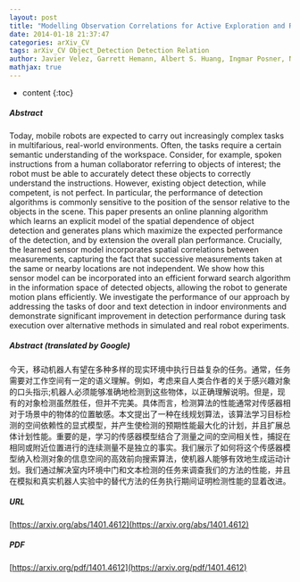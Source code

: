 ```yaml
---
layout: post
title: "Modelling Observation Correlations for Active Exploration and Robust Object Detection"
date: 2014-01-18 21:37:47
categories: arXiv_CV
tags: arXiv_CV Object_Detection Detection Relation
author: Javier Velez, Garrett Hemann, Albert S. Huang, Ingmar Posner, Nicholas Roy
mathjax: true
---
```


* content
{:toc}

##### Abstract
Today, mobile robots are expected to carry out increasingly complex tasks in multifarious, real-world environments. Often, the tasks require a certain semantic understanding of the workspace. Consider, for example, spoken instructions from a human collaborator referring to objects of interest; the robot must be able to accurately detect these objects to correctly understand the instructions. However, existing object detection, while competent, is not perfect. In particular, the performance of detection algorithms is commonly sensitive to the position of the sensor relative to the objects in the scene. This paper presents an online planning algorithm which learns an explicit model of the spatial dependence of object detection and generates plans which maximize the expected performance of the detection, and by extension the overall plan performance. Crucially, the learned sensor model incorporates spatial correlations between measurements, capturing the fact that successive measurements taken at the same or nearby locations are not independent. We show how this sensor model can be incorporated into an efficient forward search algorithm in the information space of detected objects, allowing the robot to generate motion plans efficiently. We investigate the performance of our approach by addressing the tasks of door and text detection in indoor environments and demonstrate significant improvement in detection performance during task execution over alternative methods in simulated and real robot experiments.

##### Abstract (translated by Google)
今天，移动机器人有望在多种多样的现实环境中执行日益复杂的任务。通常，任务需要对工作空间有一定的语义理解。例如，考虑来自人类合作者的关于感兴趣对象的口头指示;机器人必须能够准确地检测到这些物体，以正确理解说明。但是，现有的对象检测虽然胜任，但并不完美。具体而言，检测算法的性能通常对传感器相对于场景中的物体的位置敏感。本文提出了一种在线规划算法，该算法学习目标检测的空间依赖性的显式模型，并产生使检测的预期性能最大化的计划，并且扩展总体计划性能。重要的是，学习的传感器模型结合了测量之间的空间相关性，捕捉在相同或附近位置进行的连续测量不是独立的事实。我们展示了如何将这个传感器模型纳入检测对象的信息空间的高效前向搜索算法，使机器人能够有效地生成运动计划。我们通过解决室内环境中门和文本检测的任务来调查我们的方法的性能，并且在模拟和真实机器人实验中的替代方法的任务执行期间证明检测性能的显着改进。

##### URL
[https://arxiv.org/abs/1401.4612](https://arxiv.org/abs/1401.4612)

##### PDF
[https://arxiv.org/pdf/1401.4612](https://arxiv.org/pdf/1401.4612)

